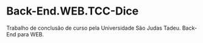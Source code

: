 # Back-End.WEB.TCC-Dice
Trabalho de conclusão de curso pela Universidade São Judas Tadeu. Back-End para WEB.
